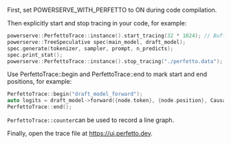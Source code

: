 First, set POWERSERVE_WITH_PERFETTO to ON during code compilation.

Then explicitly start and stop tracing in your code, for example:

```c++
powerserve::PerfettoTrace::instance().start_tracing(32 * 1024); // Buffer size in KiB 
powerserve::TreeSpeculative spec(main_model, draft_model);
spec.generate(tokenizer, sampler, prompt, n_predicts);
spec.print_stat();
powerserve::PerfettoTrace::instance().stop_tracing("./perfetto.data"); // Will save to perfetto.data file
```

Use PerfettoTrace::begin and PerfettoTrace::end to mark start and end positions, for example:

```c++
PerfettoTrace::begin("draft_model_forward");
auto logits = draft_model->forward({node.token}, {node.position}, CausalAttentionMask(1));
PerfettoTrace::end();
```

`PerfettoTrace::counter`can be used to record a line graph.

Finally, open the trace file at https://ui.perfetto.dev.
